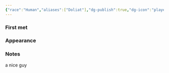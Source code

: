 ```yaml
---
{"race":"Human","aliases":["Doliat"],"dg-publish":true,"dg-icon":"player","tags":["player"],"permalink":"/players/doliat-dreameyes/","dgPassFrontmatter":true,"noteIcon":"player"}
---
```


### First met

### Appearance

### Notes

a nice guy


